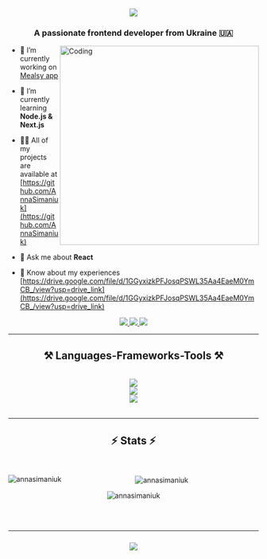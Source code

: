 <h1 align="center">
    <img src="https://readme-typing-svg.herokuapp.com/?font=Righteous&size=35&center=true&vCenter=true&width=500&height=70&color=F8BE3D&duration=4000&lines=Hi+There!+👋;+I'm+Anna+Simaniuk!;" />
</h1>
<h3 align="center">A passionate frontend developer from Ukraine 🇺🇦</h3>
<img align="right" alt="Coding" width="400" src="https://s11.gifyu.com/images/ScIvG.gif">

- 🔭 I’m currently working on [Mealsy app](https://github.com/AnnaSimaniuk/mealsy-app)

- 🌱 I’m currently learning **Node.js & Next.js**

- 👨‍💻 All of my projects are available at [https://github.com/AnnaSimaniuk](https://github.com/AnnaSimaniuk)

- 💬 Ask me about **React**

- 📄 Know about my experiences [https://drive.google.com/file/d/1GGyxizkPFJosqPSWL35Aa4EaeM0YmCB_/view?usp=drive_link](https://drive.google.com/file/d/1GGyxizkPFJosqPSWL35Aa4EaeM0YmCB_/view?usp=drive_link)


<div align="center"> 
  <a href="mailto:anna.shchavinska@gmail.com">
    <img src="https://img.shields.io/badge/Gmail-333333?style=for-the-badge&logo=gmail&logoColor=red" />
  </a>
  <a href="https://linkedin.com/in/anna-simaniuk-0b7b5524b" target="_blank">
    <img src="https://img.shields.io/badge/LinkedIn-0077B5?style=for-the-badge&logo=linkedin&logoColor=white" target="_blank" />
  </a>
  <a href="#" target="_blank">
     <img src="https://img.shields.io/badge/Portfolio-FF5722?style=for-the-badge&logo=todoist&logoColor=white" target="_blank" /> <!-- sqlite, safari, google-chrome are other good icon options -->
  </a>
</div>

 <hr/>

<h2 align="center">⚒️ Languages-Frameworks-Tools ⚒️</h2>
<br/>
<div align="center">
    <img src="https://skillicons.dev/icons?i=babel,bash,bootstrap,css,express,figma,git,github,github,html" /><br>
    <img src="https://skillicons.dev/icons?i=graphql,gulp,bootstrap,js,jest,materialui,mongodb,nextjs,nodejs,postman" /><br>
  <img src="https://skillicons.dev/icons?i=react,redux,sass,ts,vite,webpack" /><br>
</div>

<br/>
<hr/>

<h2 align="center">⚡ Stats ⚡</h2>
<br>
<div align=center>
     <p><img align="left" src="https://github-readme-stats.vercel.app/api/top-langs?username=annasimaniuk&show_icons=true&locale=en&layout=compact&theme=react&border_radius=10" alt="annasimaniuk" /></p>
    
<p>&nbsp;<img align="center" src="https://github-readme-stats.vercel.app/api?username=annasimaniuk&show_icons=true&locale=en&theme=react&border_radius=10" alt="annasimaniuk" /></p>

<p><img align="center" src="https://github-readme-streak-stats.herokuapp.com/?user=annasimaniuk&theme=react&border_radius=10" alt="annasimaniuk" /></p>
</div>

<br/><br/>
<hr/>

<h3 align="center">
    <img src="https://readme-typing-svg.herokuapp.com/?font=Righteous&size=25&center=true&vCenter=true&width=500&height=70&color=F8BE3D&duration=4000&lines=Thanks+for+visiting!+✌️;+Shoot+me+a+message+on+Linkedin!;I'm+always+down+to+collab+:)">
</h3>

<br/>
